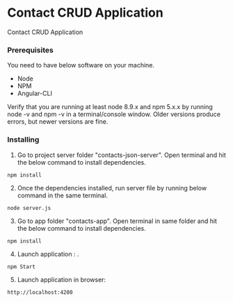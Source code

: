 # Contact CRUD Application

Contact CRUD Application


### Prerequisites

You need to have below software on your machine.

 - Node
 - NPM
 - Angular-CLI

Verify that you are running at least node 8.9.x and npm 5.x.x by running node -v and npm -v in a terminal/console window. 
Older versions produce errors, but newer versions are fine.


### Installing

1. Go to project server folder "contacts-json-server". Open terminal and hit the below command to install dependencies.

```
npm install
```
2. Once the dependencies installed, run server file by running below command in the same terminal.

```
node server.js
```

3. Go to app folder "contacts-app". Open terminal in same folder and hit the below command to install dependencies.
```
npm install
```

4. Launch application : .
```
npm Start
```

5. Launch application in browser:
```
http://localhost:4200
```
